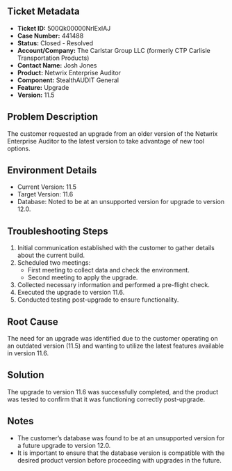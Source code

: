 ## Ticket Metadata
- **Ticket ID:** 500Qk00000NrlExIAJ
- **Case Number:** 441488
- **Status:** Closed - Resolved
- **Account/Company:** The Carlstar Group LLC (formerly CTP Carlisle Transportation Products)
- **Contact Name:** Josh Jones
- **Product:** Netwrix Enterprise Auditor
- **Component:** StealthAUDIT General
- **Feature:** Upgrade
- **Version:** 11.5

## Problem Description
The customer requested an upgrade from an older version of the Netwrix Enterprise Auditor to the latest version to take advantage of new tool options.

## Environment Details
- Current Version: 11.5
- Target Version: 11.6
- Database: Noted to be at an unsupported version for upgrade to version 12.0.

## Troubleshooting Steps
1. Initial communication established with the customer to gather details about the current build.
2. Scheduled two meetings:
   - First meeting to collect data and check the environment.
   - Second meeting to apply the upgrade.
3. Collected necessary information and performed a pre-flight check.
4. Executed the upgrade to version 11.6.
5. Conducted testing post-upgrade to ensure functionality.

## Root Cause
The need for an upgrade was identified due to the customer operating on an outdated version (11.5) and wanting to utilize the latest features available in version 11.6.

## Solution
The upgrade to version 11.6 was successfully completed, and the product was tested to confirm that it was functioning correctly post-upgrade.

## Notes
- The customer’s database was found to be at an unsupported version for a future upgrade to version 12.0.
- It is important to ensure that the database version is compatible with the desired product version before proceeding with upgrades in the future.